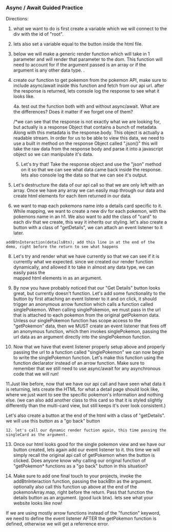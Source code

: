 ### Async / Await Guided Practice

Directions: 
 1. what we want to do is first create a variable which we will connect to the div with the id of "root".


 2. lets also set a variable equal to the button inside the html file. 


3. below we will make a generic render function which will take in 1 parameter and will render that parameter to the dom.
This function will need to account for if the argument passed is an array or if the argument is any other data type. .



4. create our function to get pokemon from the pokemon API, make sure to include async/await inside this function and fetch from our api url.
after the response is returned, lets console log the response to see what it looks like. 



   4a. test out the function both with and without async/await. What are the differences? Does it matter if we forget one of them? 
  
    /*we can see that the response is not exactly what we are looking for, but actually is a response Object that contains a bunch of metadata. Along with this metadata is the response.body. 
    This object is actually a readable stream. In order for us to be able to view this data, we need to use a built in method on the response Object 
    called ".json()" this will take the raw data from the response body and parse it into a javascript object so we can manipulate it's data.
    

   5. Let's try that! Take the response object and use the "json" method on it so that we can see what data came back inside the response. 
   lets also console log the data so that we can see it's output. 
   



  6. Let's destructure the data of our api call so that we are only left with an array. Once we have any array we can easily map
  through our data and create html elements for each item returned in our data. 
 
  


  7. we want to map each pokemons name into a details card specific to it. While mapping, we want to create a new div for each pokemon, with the pokemons name in an h1.
  We also want to add the class of "card" to each div that we create, this way it inherits our styling.
  let's also create a button with a class of "getDetails", we can attach an event listener to it later. 
  
 
    addBtnInteraction(detailsBtn); add this line in at the end of the demo, right before the return to see what happens 
 
  8. Let's try and render what we have currently so that we can see if it is currently what we expected.
  since we created our render function dynamically, and allowed it to take in almost any data type, we can easily pass the  
   mapped html elements in as an argument. 
  
 

  9. By now you have probably noticed that our "Get Details" button looks great, but currently doesn't function. 
  Let's add some functionality to the button by first attaching an event listener to it and on click, it should trigger
  an anonymous arrow function which calls a function called singlePokemon. When calling singlePokemon, we must pass in the 
  url that is attached to each pokemon from the original getPokemon data. Unless our singlePokemon function has scope access to the "getPokemon"
  data, then we MUST create an event listener that fires off an anonymous function, which then invokes singlePokemon, passing the url data as an argument
  directly into the singlePokemon function. 
  

 

10. Now that we have that event listener properly setup above and properly passing the url to a function called "singlePokemon"
we can now begin to write the singlePokemon function. Let's make this function using the function declarator instead of an arrow function. 
Make sure to remember that we still need to use async/await for any asynchronous code that we will run!


  
  11.Just like before, now that we have our api call and have seen what data it is returning, lets create the HTML for what a detail page
  should look like, where we just want to see the specific pokemon's information and nothing else. (we can also add another class to this card
  so that it is styled slightly differently than the multi-card view, but still keeps it's over look consistent.)
  
  Let's also create a button at the end of the html with a class of "getDetails". we will use this button as a "go back" button
  

    12. let's call our dynamic render fuction again, this time passing the singleCard as the argument.      
      

13. Once our html looks good for the single pokemon view and we have our button created, lets again add our event listener to it.
this time we will simply recall the original api call of getPokemon when the button is clicked. Does anyone know why calling our original function of "getPokemon*
functions as a "go back" button in this situation? 
 
  
   14. Make sure to add one final touch to your projects, invoke the addBtnInteraction function, passing the backBtn as the argument. 
  optionally also call this function up above at the end of the pokemonArray.map, right before the return. Pass that function the details button as an argument. (good luck btw).
   lets see what your website looks like now! 
  

  

If we are using mostly arrow functions instead of the "function" keyword, we need to define the event listener AFTER the getPokemon function is defined, otherwise we will get a referrence error. 